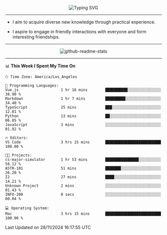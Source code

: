<p align="center">
  <img src="https://readme-typing-svg.demolab.com?font=Fira+Code&weight=500&size=32&duration=2500&pause=1600&center=true&vCenter=true&random=false&width=1024&height=64&lines=Hi+there+%F0%9F%91%8B;I'm+delighted+you+could+make+it+here+%F0%9F%8E%89;I'm+Harry%2C+a+college+student+still+finding+my+way" alt="Typing SVG" />
</p>


---


- I aim to acquire diverse new knowledge through practical experience.

- I aspire to engage in friendly interactions with everyone and form interesting friendships.


---


<p align="center">
  <img src="https://github-readme-stats.vercel.app/api?username=Harry-Jing&show_icons=true" alt="github-readme-stats"/>
</p>


---

<!--START_SECTION:waka-->
📊 **This Week I Spent My Time On** 

```text
🕑︎ Time Zone: America/Los_Angeles

💬 Programming Languages: 
Vue.js                   1 hr 16 mins        ██████████░░░░░░░░░░░░░░░   38.90 % 
Markdown                 1 hr 7 mins         █████████░░░░░░░░░░░░░░░░   34.40 % 
TypeScript               25 mins             ███░░░░░░░░░░░░░░░░░░░░░░   12.81 % 
Python                   13 mins             ██░░░░░░░░░░░░░░░░░░░░░░░   06.85 % 
JavaScript               3 mins              ░░░░░░░░░░░░░░░░░░░░░░░░░   01.92 % 

🔥 Editors: 
VS Code                  3 hrs 15 mins       █████████████████████████   100.00 % 

🐱‍💻 Projects: 
cs-major-simulator       1 hr 53 mins        ███████████████░░░░░░░░░░   58.12 % 
ASTR-101                 51 mins             ███████░░░░░░░░░░░░░░░░░░   26.20 % 
I2                       27 mins             ████░░░░░░░░░░░░░░░░░░░░░   14.21 % 
Unknown Project          2 mins              ░░░░░░░░░░░░░░░░░░░░░░░░░   01.43 % 
INFO-200                 0 secs              ░░░░░░░░░░░░░░░░░░░░░░░░░   00.04 % 

💻 Operating System: 
Mac                      3 hrs 15 mins       █████████████████████████   100.00 % 
```


 Last Updated on 28/11/2024 16:17:55 UTC
<!--END_SECTION:waka-->
